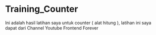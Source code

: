 # Training_Counter
Ini adalah hasil latihan saya untuk counter ( alat hitung ), latihan ini saya dapat dari Channel Youtube Frontend Forever
